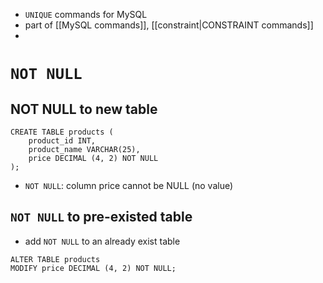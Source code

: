 - `UNIQUE` commands for MySQL
- part of [[MySQL commands]], [[constraint|CONSTRAINT commands]]
- 
# `NOT NULL`
## NOT NULL to new table
```mysql
CREATE TABLE products (
	product_id INT,
	product_name VARCHAR(25),
	price DECIMAL (4, 2) NOT NULL
);
```
- `NOT NULL`: column price cannot be NULL (no value)

## `NOT NULL` to pre-existed table
- add `NOT NULL` to an already exist table
```mysql
ALTER TABLE products
MODIFY price DECIMAL (4, 2) NOT NULL;
```
